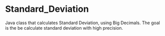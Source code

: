 # Standard_Deviation

Java class that calculates Standard Deviation, using Big Decimals. The goal is the be calculate standard deviation with high precision. 
